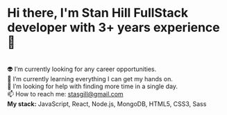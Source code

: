 <br/><h1>Hi there, I'm Stan Hill FullStack developer with 3+ years experience  👋</h1>
<br/>👽 I’m currently looking for any career opportunities. 
<br/>🌱 I’m currently learning everything I can get my hands on.
<br/>🤔 I’m looking for help with finding more time in a single day.
<br/>📫 How to reach me: stasgill@gmail.com
<br/><b>My stack:</b> JavaScript, React, Node.js, MongoDB, HTML5, CSS3, Sass
<!--
**StasGill/StasGill** is a ✨ _special_ ✨ repository because its `README.md` (this file) appears on your GitHub profile.

Here are some ideas to get you started:

- 🔭 I’m currently working on ...
- 🌱 I’m currently learning ...
- 👯 I’m looking to collaborate on ...
- 🤔 I’m looking for help with ...
- 💬 Ask me about ...
- 📫 How to reach me: ...
- 😄 Pronouns: ...
- ⚡ Fun fact: ...
-->

